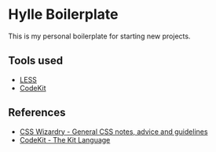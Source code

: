 # Hylle Boilerplate

This is my personal boilerplate for starting new projects.

## Tools used

* [LESS](http://lesscss.org)
* [CodeKit](http://incident57.com/codekit/)

## References

* [CSS Wizardry - General CSS notes, advice and guidelines](https://github.com/csswizardry/CSS-Guidelines)
* [CodeKit - The Kit Language](http://incident57.com/codekit/kit.php)